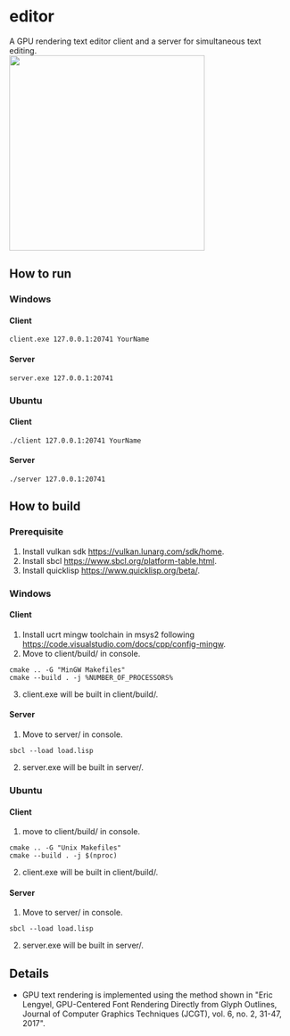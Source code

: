 # editor
A GPU rendering text editor client and a server for simultaneous text editing.\
<img src="https://github.com/chae1/editor/assets/29856486/381a0c16-9729-460f-9a82-04df2de4760d" width="350">

## How to run
### Windows
#### Client
```
client.exe 127.0.0.1:20741 YourName
```
#### Server
```
server.exe 127.0.0.1:20741
```
### Ubuntu
#### Client
```
./client 127.0.0.1:20741 YourName
```
#### Server
```
./server 127.0.0.1:20741
```

## How to build
### Prerequisite
1. Install vulkan sdk https://vulkan.lunarg.com/sdk/home.
2. Install sbcl https://www.sbcl.org/platform-table.html.
3. Install quicklisp https://www.quicklisp.org/beta/.

### Windows
#### Client
1. Install ucrt mingw toolchain in msys2 following https://code.visualstudio.com/docs/cpp/config-mingw.
2. Move to client/build/ in console.
```console
cmake .. -G "MinGW Makefiles"
cmake --build . -j %NUMBER_OF_PROCESSORS%
```
3. client.exe will be built in client/build/.
#### Server
1. Move to server/ in console.
```console
sbcl --load load.lisp
```
2. server.exe will be built in server/.
### Ubuntu
#### Client
1. move to client/build/ in console.
```console
cmake .. -G "Unix Makefiles"
cmake --build . -j $(nproc)
```
2. client.exe will be built in client/build/.
#### Server
1. Move to server/ in console.
```console
sbcl --load load.lisp
```
2. server.exe will be built in server/.

## Details
* GPU text rendering is implemented using the method shown in "Eric Lengyel, GPU-Centered Font Rendering Directly from Glyph Outlines, Journal of Computer Graphics Techniques (JCGT), vol. 6, no. 2, 31-47, 2017".
  
